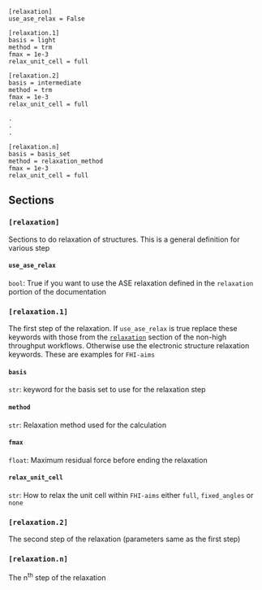 ```
[relaxation]
use_ase_relax = False

[relaxation.1]
basis = light
method = trm
fmax = 1e-3
relax_unit_cell = full

[relaxation.2]
basis = intermediate
method = trm
fmax = 1e-3
relax_unit_cell = full

.
.
.

[relaxation.n]
basis = basis_set
method = relaxation_method
fmax = 1e-3
relax_unit_cell = full
```

## Sections

### `[relaxation]`

Sections to do relaxation of structures. This is a general definition for various step

#### `use_ase_relax`

`bool`: True if you want to use the ASE relaxation defined in the `relaxation` portion of the documentation

### `[relaxation.1]`

The first step of the relaxation. If `use_ase_relax` is true replace these keywords with those from the [`relaxation`](../../../Documentation/relaxation) section of the non-high throughput workflows. Otherwise use the electronic structure relaxation keywords. These are examples for `FHI-aims`

#### `basis`

`str`: keyword for the basis set to use for the relaxation step

#### `method`

`str`: Relaxation method used for the calculation

#### `fmax`

`float`: Maximum residual force before ending the relaxation

#### `relax_unit_cell`

`str`: How to relax the unit cell within `FHI-aims` either `full`, `fixed_angles` or `none`

### `[relaxation.2]`

The second step of the relaxation (parameters same as the first step)

### `[relaxation.n]`

The n<sup>th</sup> step of the relaxation

